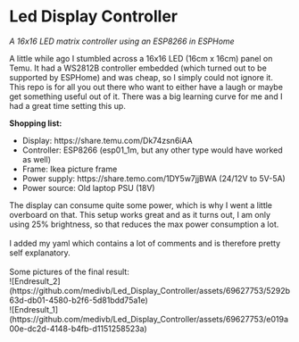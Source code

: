 # Led Display Controller
<i>A 16x16 LED matrix controller using an ESP8266 in ESPHome</i>

A little while ago I stumbled across a 16x16 LED (16cm x 16cm) panel on Temu. It had a WS2812B controller embedded (which turned out to be supported by ESPHome) and was cheap, so I simply could not ignore it. This repo is for all you out there who want to either have a laugh or maybe get something useful out of it. There was a big learning curve for me and I had a great time setting this up.

<b>Shopping list:</b><br>
<ul>
<li>Display: https://share.temu.com/Dk74zsn6iAA</li>
<li>Controller: ESP8266 (esp01_1m, but any other type would have worked as well)</li>
<li>Frame: Ikea picture frame</li>
<li>Power supply: https://share.temo.com/1DY5w7jjBWA (24/12V to 5V-5A)</li>
<li>Power source: Old laptop PSU (18V)</li>
</ul>
The display can consume quite some power, which is why I went a little overboard on that. This setup works great and as it turns out, I am only using 25% brightness, so that reduces the max power consumption a lot.<br>
<br>
I added my yaml which contains a lot of comments and is therefore pretty self explanatory.<br>
<br>
Some pictures of the final result:<br>
![Endresult_2](https://github.com/medivb/Led_Display_Controller/assets/69627753/5292b63d-db01-4580-b2f6-5d81bdd75a1e)<br>
![Endresult_1](https://github.com/medivb/Led_Display_Controller/assets/69627753/e019a00e-dc2d-4148-b4fb-d1151258523a)

